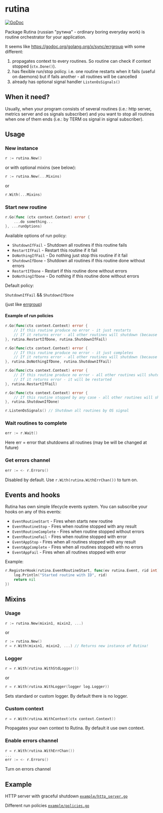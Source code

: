 # rutina

[![GoDoc](https://godoc.org/github.com/neonxp/rutina?status.svg)](https://godoc.org/github.com/neonxp/rutina)

Package Rutina (russian "рутина" - ordinary boring everyday work) is routine orchestrator for your application.

It seems like https://godoc.org/golang.org/x/sync/errgroup with some different:

1) propagates context to every routines. So routine can check if context stopped (`ctx.Done()`).
2) has flexible run/stop policy. i.e. one routine restarts when it fails (useful on daemons) but if fails another - all routines will be cancelled 
3) already has optional signal handler `ListenOsSignals()`

## When it need?

Usually, when your program consists of several routines (i.e.: http server, metrics server and os signals subscriber) and you want to stop all routines when one of them ends (i.e.: by TERM os signal in signal subscriber).

## Usage

### New instance

```go
r := rutina.New()
```

or with optional mixins (see below):

```go
r := rutina.New(...Mixins)
```
or
```go 
r.With(...Mixins)
```

### Start new routine

```go
r.Go(func (ctx context.Context) error {
    ...do something...
}, ...runOptions)
```

Available options of run policy:

* `ShutdownIfFail` - Shutdown all routines if this routine fails
* `RestartIfFail` - Restart this routine if it fail
* `DoNothingIfFail` - Do nothing just stop this routine if it fail
* `ShutdownIfDone` - Shutdown all routines if this routine done without errors
* `RestartIfDone` - Restart if this routine done without errors
* `DoNothingIfDone` - Do nothing if this routine done without errors

Default policy:

`ShutdownIfFail` && `ShutdownIfDone`

(just like [errgroup](https://godoc.org/golang.org/x/sync/errgroup)) 

#### Example of run policies

```go
r.Go(func(ctx context.Context) error {
	// If this routine produce no error - it just restarts
	// If it returns error - all other routines will shutdown (because context cancels)
}, rutina.RestartIfDone, rutina.ShutdownIfFail)

r.Go(func(ctx context.Context) error {
	// If this routine produce no error - it just completes
	// If it returns error - all other routines will shutdown (because context cancels)
}, rutina.DoNothingIfDone, rutina.ShutdownIfFail)

r.Go(func(ctx context.Context) error {
	// If this routine produce no error - all other routines will shutdown (because context cancels)
	// If it returns error - it will be restarted
}, rutina.RestartIfFail)

r.Go(func(ctx context.Context) error {
	// If this routine stopped by any case - all other routines will shutdown (because context cancels)
}, rutina.ShutdownIfDone)

r.ListenOsSignals() // Shutdown all routines by OS signal
```

### Wait routines to complete

```go
err := r.Wait()
```

Here err = error that shutdowns all routines (may be will be changed at future)

### Get errors channel

```go
err := <- r.Errors()
```

Disabled by default. Use `r.With(rutina.WithErrChan())` to turn on.

## Events and hooks

Rutina has own simple lifecycle events system. You can subscribe your hooks on any of this events:

* `EventRoutineStart` - Fires when starts new routine
* `EventRoutineStop` - Fires when routine stopped with any result 
* `EventRoutineComplete` - Fires when routine stopped without errors
* `EventRoutineFail` - Fires when routine stopped with error
* `EventAppStop` - Fires when all routines stopped with any result
* `EventAppComplete` - Fires when all routines stopped with no errors
* `EventAppFail` - Fires when all routines stopped with error

Example:

```go
r.RegisterHook(rutina.EventRoutineStart, func(ev rutina.Event, rid int) error {
	log.Println("Started routine with ID", rid)
	return nil
})
```

## Mixins

### Usage

```go
r := rutina.New(mixin1, mixin2, ...)
```
or
```go
r := rutina.New()
r = r.With(mixin1, mixin2, ...) // Returns new instance of Rutina!
```

### Logger

```go 
r = r.With(rutina.WithStdLogger())
``` 
or 
```go 
r = r.With(rutina.WithLogger(logger log.Logger))
```

Sets standard or custom logger. By default there is no logger.

### Custom context

```go
r = r.With(rutina.WithContext(ctx context.Context))
````

Propagates your own context to Rutina. By default it use own context. 

### Enable errors channel

```go
r = r.With(rutina.WithErrChan())
...
err := <- r.Errors()
```

Turn on errors channel

## Example

HTTP server with graceful shutdown [`example/http_server.go`](https://github.com/NeonXP/rutina/blob/master/example/http_server.go)

Different run policies [`example/policies.go`](https://github.com/NeonXP/rutina/blob/master/example/policies.go)
